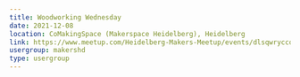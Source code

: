 ```yaml
---
title: Woodworking Wednesday
date: 2021-12-08
location: CoMakingSpace (Makerspace Heidelberg), Heidelberg
link: https://www.meetup.com/Heidelberg-Makers-Meetup/events/dlsqwryccqblb/
usergroup: makershd
type: usergroup
---
```

